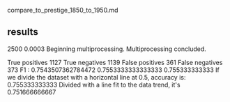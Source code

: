 compare_to_prestige_1850_to_1950.md

results
--------

2500 0.0003
Beginning multiprocessing.
Multiprocessing concluded.

True positives 1127
True negatives 1139
False positives 361
False negatives 373
F1 : 0.7543507362784472
0.7553333333333333 0.755333333333
If we divide the dataset with a horizontal line at 0.5, accuracy is:  0.755333333333
Divided with a line fit to the data trend, it's  0.751666666667